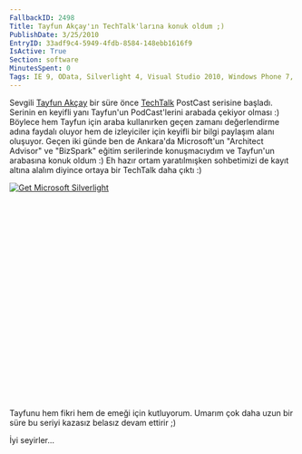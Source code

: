 ```yaml
---
FallbackID: 2498
Title: Tayfun Akçay'ın TechTalk'larına konuk oldum ;)
PublishDate: 3/25/2010
EntryID: 33adf9c4-5949-4fdb-8584-148ebb1616f9
IsActive: True
Section: software
MinutesSpent: 0
Tags: IE 9, OData, Silverlight 4, Visual Studio 2010, Windows Phone 7, Internet Explorer, Windows Phone
---
```

Sevgili [Tayfun Akçay](http://gunluk.tayfunakcay.com) bir süre önce
[TechTalk](http://gunluk.tayfunakcay.com/Category/TechTalk.aspx)
PostCast serisine başladı. Serinin en keyifli yanı Tayfun'un
PodCast'lerini arabada çekiyor olması :) Böylece hem Tayfun için araba
kullanırken geçen zamanı değerlendirme adına faydalı oluyor hem de
izleyiciler için keyifli bir bilgi paylaşım alanı oluşuyor. Geçen iki
günde ben de Ankara'da Microsoft'un "Architect Advisor" ve "BizSpark"
eğitim serilerinde konuşmacıydım ve Tayfun'un arabasına konuk oldum :)
Eh hazır ortam yaratılmışken sohbetimizi de kayıt altına alalım diyince
ortaya bir TechTalk daha çıktı :)

<div style="width:512px;height:384px;">

[![Get Microsoft
Silverlight](http://go2.microsoft.com/fwlink/?LinkId=108181)](http://go2.microsoft.com/fwlink/?LinkID=124807)

</div>

Tayfunu hem fikri hem de emeği için kutluyorum. Umarım çok daha uzun bir
süre bu seriyi kazasız belasız devam ettirir ;)

İyi seyirler...


